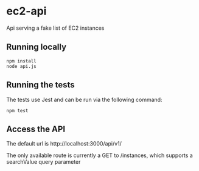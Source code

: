 # ec2-api

Api serving a fake list of EC2 instances

## Running locally

```
npm install
node api.js
```

## Running the tests

The tests use Jest and can be run via the following command:

```
npm test
```

## Access the API

The default url is http://localhost:3000/api/v1/

The only available route is currently a GET to /instances, which supports a searchValue query parameter